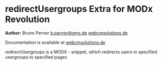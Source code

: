 redirectUsergroups Extra for MODx Revolution
=======================================


**Author:** Bruno Perner b.perner@gmx.de [webcmsolutions.de](http://www.webcmsolutions.de)

Documentation is available at [webcmsolutions.de]()

redirectUsergroups is a MODX - snippet, which redirects users in specified usergroups to specified pages
